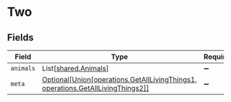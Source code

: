 # Two


## Fields

| Field                                                                                                                                | Type                                                                                                                                 | Required                                                                                                                             | Description                                                                                                                          |
| ------------------------------------------------------------------------------------------------------------------------------------ | ------------------------------------------------------------------------------------------------------------------------------------ | ------------------------------------------------------------------------------------------------------------------------------------ | ------------------------------------------------------------------------------------------------------------------------------------ |
| `animals`                                                                                                                            | List[[shared.Animals](../../models/shared/animals.md)]                                                                               | :heavy_minus_sign:                                                                                                                   | N/A                                                                                                                                  |
| `meta`                                                                                                                               | [Optional[Union[operations.GetAllLivingThings1, operations.GetAllLivingThings2]]](../../models/operations/getalllivingthingsmeta.md) | :heavy_minus_sign:                                                                                                                   | N/A                                                                                                                                  |